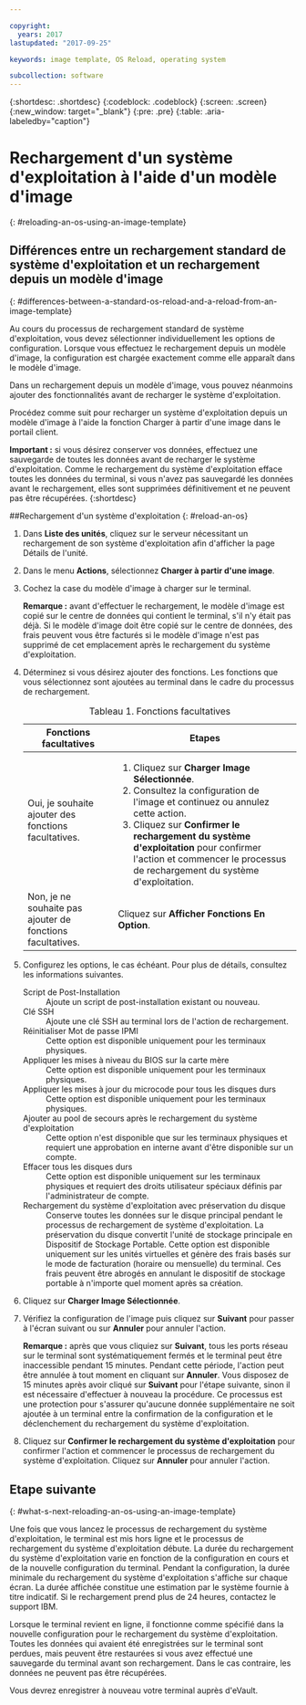 ```yaml
---

copyright:
  years: 2017
lastupdated: "2017-09-25"

keywords: image template, OS Reload, operating system

subcollection: software
---
```


{:shortdesc: .shortdesc}
{:codeblock: .codeblock}
{:screen: .screen}
{:new_window: target="_blank"}
{:pre: .pre}
{:table: .aria-labeledby="caption"}

# Rechargement d'un système d'exploitation à l'aide d'un modèle d'image
{: #reloading-an-os-using-an-image-template}

## Différences entre un rechargement standard de système d'exploitation et un rechargement depuis un modèle d'image
{: #differences-between-a-standard-os-reload-and-a-reload-from-an-image-template}

Au cours du processus de rechargement standard de système d'exploitation, vous devez sélectionner individuellement les options de configuration. Lorsque vous effectuez le rechargement depuis un modèle d'image, la configuration est chargée exactement comme elle apparaît dans le modèle d'image.

Dans un rechargement depuis un modèle d'image, vous pouvez néanmoins ajouter des fonctionnalités avant de recharger le système d'exploitation.

Procédez comme suit pour recharger un système d'exploitation depuis un modèle d'image à l'aide la fonction Charger à partir d'une image dans le portail client.

**Important :** si vous désirez conserver vos données, effectuez une sauvegarde de toutes les données avant de recharger le système d'exploitation. Comme le rechargement du système d'exploitation efface toutes les données du terminal, si vous n'avez pas sauvegardé les données avant le rechargement, elles sont supprimées définitivement et ne peuvent pas être récupérées.
{:shortdesc}

##Rechargement d'un système d'exploitation
{: #reload-an-os}

1. Dans **Liste des unités**, cliquez sur le serveur nécessitant un rechargement de son système d'exploitation afin d'afficher la page Détails de l'unité.
2. Dans le menu **Actions**, sélectionnez **Charger à partir d'une image**.
3. Cochez la case du modèle d'image à charger sur le terminal.

   **Remarque :** avant d'effectuer le rechargement, le modèle d'image est copié sur le centre de données qui contient le terminal, s'il n'y était pas déjà. Si le modèle d'image doit être copié sur le centre de données, des frais peuvent vous être facturés si le modèle d'image n'est pas supprimé de cet emplacement après le rechargement du système d'exploitation.

4. Déterminez si vous désirez ajouter des fonctions. Les fonctions que vous sélectionnez sont ajoutées au terminal dans le cadre du processus de rechargement.

   <table>
   <CAPTION>Tableau 1. Fonctions facultatives</CAPTION>
   <THEAD>
   <TR>
   <th>Fonctions facultatives</th>
   <th>Etapes</th>
   </TR>
   </THEAD>
   <TBODY>
   <tr>
   </tr>
   <tr>
   <td>Oui, je souhaite ajouter des fonctions facultatives.</td>
   <td>
   <ol>
   <li>Cliquez sur <b>Charger Image Sélectionnée</b>.</li>
   <li>Consultez la configuration de l'image et continuez ou annulez cette action.</li>
   <li>Cliquez sur <b>Confirmer le rechargement du système d'exploitation</b> pour confirmer l'action et commencer le processus de rechargement du système d'exploitation.</li>
   </ol>
   </td>
   </tr>
   <tr>
   <td>Non, je ne souhaite pas ajouter de fonctions facultatives.</td>
   <td>Cliquez sur <b>Afficher Fonctions En Option</b>.</td>
   </tr>
   </TBODY>
   </table>

5. Configurez les options, le cas échéant. Pour plus de détails, consultez les informations suivantes.

   <dl>
   <dt>Script de Post-Installation</dt>
   <dd>Ajoute un script de post-installation existant ou nouveau.</dd>
   <dt>Clé SSH</dt>
   <dd>Ajoute une clé SSH au terminal lors de l'action de rechargement. </dd>
   <dt>Réinitialiser Mot de passe IPMI</dt>
   <dd> Cette option est disponible uniquement pour les terminaux physiques. </dd>
   <dt>Appliquer les mises à niveau du BIOS sur la carte mère</dt>
   <dd>Cette option est disponible uniquement pour les terminaux physiques. </dd>
   <dt>Appliquer les mises à jour du microcode pour tous les disques durs</dt>
   <dd>Cette option est disponible uniquement pour les terminaux physiques.</dd>
   <dt>Ajouter au pool de secours après le rechargement du système d'exploitation</dt>
   <dd>Cette option n'est disponible que sur les terminaux physiques et requiert une approbation en interne avant d'être disponible sur un compte.</dd>
   <dt>Effacer tous les disques durs</dt>
   <dd> Cette option est disponible uniquement sur les terminaux physiques et requiert des droits utilisateur spéciaux définis par l'administrateur de compte.</dd>
   <dt>Rechargement du système d'exploitation avec préservation du disque</dt>
   <dd>Conserve toutes les données sur le disque principal pendant le processus de rechargement de système d'exploitation. La préservation du disque convertit l'unité de stockage principale en Dispositif de Stockage Portable. Cette option est disponible uniquement sur les unités virtuelles et génère des frais basés sur le mode de facturation (horaire ou mensuelle) du terminal. Ces frais peuvent être abrogés en annulant le dispositif de stockage portable à n'importe quel moment après sa création.</dd>
   </dl>

6. Cliquez sur **Charger Image Sélectionnée**.

7. Vérifiez la configuration de l'image puis cliquez sur **Suivant** pour passer à l'écran suivant ou sur **Annuler** pour annuler l'action.

   **Remarque :** après que vous cliquiez sur **Suivant**, tous les ports réseau sur le terminal sont systématiquement fermés et le terminal peut être inaccessible pendant 15 minutes. Pendant cette période, l'action peut être annulée à tout moment en cliquant sur **Annuler**. Vous disposez de 15 minutes après avoir cliqué sur **Suivant** pour l'étape suivante, sinon il est nécessaire d'effectuer à nouveau la procédure. Ce processus est une protection pour s'assurer qu'aucune donnée supplémentaire ne soit ajoutée à un terminal entre la confirmation de la configuration et le déclenchement du rechargement du système d'exploitation.

8. Cliquez sur **Confirmer le rechargement du système d'exploitation** pour confirmer l'action et commencer le processus de rechargement du système d'exploitation. Cliquez sur **Annuler** pour annuler l'action.

## Etape suivante
{: #what-s-next-reloading-an-os-using-an-image-template}

Une fois que vous lancez le processus de rechargement du système d'exploitation, le terminal est mis hors ligne et le processus de rechargement du système d'exploitation débute.
La durée du rechargement du système d'exploitation varie en fonction de la configuration en cours et de la nouvelle configuration du terminal.
Pendant la configuration, la durée minimale du rechargement du système d'exploitation s'affiche sur chaque écran.
La durée affichée constitue une estimation par le système fournie à titre indicatif. Si le rechargement prend plus de 24 heures, contactez le support IBM.

Lorsque le terminal revient en ligne, il fonctionne comme spécifié dans la nouvelle configuration pour le rechargement du système d'exploitation. Toutes les données qui avaient été enregistrées sur le terminal sont perdues, mais peuvent être restaurées si vous avez effectué une sauvegarde du terminal avant son rechargement. Dans le cas contraire, les données ne peuvent pas être récupérées.

Vous devrez enregistrer à nouveau votre terminal auprès d'eVault. 
